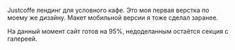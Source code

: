 Justcoffe лендинг для условного кафе. 
Это моя первая верстка по моему же дизайну. Макет мобильной версии я тоже сделал заранее. 

На данный момент сайт готов на 95%, недоделанным остаётся секция с галереей. 
